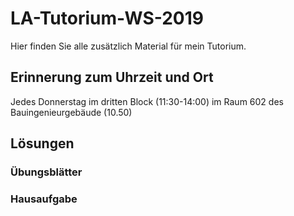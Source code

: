 # LA-Tutorium-WS-2019
Hier finden Sie alle zusätzlich Material für mein Tutorium.

## Erinnerung zum Uhrzeit und Ort
Jedes Donnerstag im dritten Block (11:30-14:00) im Raum 602 des Bauingenieurgebäude (10.50)

## Lösungen
### Übungsblätter

### Hausaufgabe
